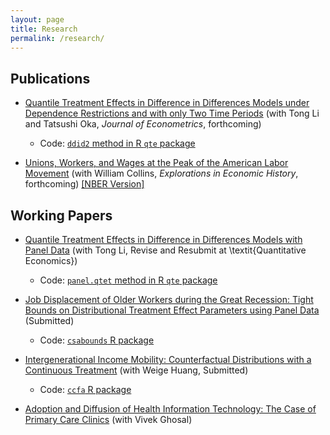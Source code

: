 ```yaml
---
layout: page
title: Research
permalink: /research/
---
```


## Publications

* [Quantile Treatment Effects in Difference in Differences Models under Dependence Restrictions and with only Two Time Periods](https://arxiv.org/pdf/1702.03618.pdf) (with Tong Li and Tatsushi Oka, *Journal of Econometrics*, forthcoming)

  * Code: [`ddid2` method in R `qte` package](http://bcallaway11.github.io/qte/articles/ddid2.html)

* [Unions, Workers, and Wages at the Peak of the American Labor Movement](http://www.bmciv.com/files/Union%20Wage%20Premium%20at%20the%20Peak%20of%20American%20Unionization%20Feb%202017.pdf) (with William Collins, *Explorations in Economic History*, forthcoming) [[NBER Version]](http://www.nber.org/papers/w23516)

## Working Papers

* [Quantile Treatment Effects in Difference in Differences Models with Panel Data](https://papers.ssrn.com/sol3/papers.cfm?abstract_id=3013341) (with Tong Li, Revise and Resubmit at \textit{Quantitative Economics})

  * Code: [`panel.qtet` method in R `qte` package](http://bcallaway11.github.io/qte/articles/panel-qtet.html)

* [Job Displacement of Older Workers during the Great Recession: Tight Bounds on Distributional Treatment Effect Parameters using Panel Data](https://papers.ssrn.com/sol3/papers.cfm?abstract_id=3028251) (Submitted)

  * Code: [`csabounds` R package](https://bcallaway11.github.io/csabounds/)

* [Intergenerational Income Mobility:  Counterfactual Distributions with a Continuous Treatment](https://papers.ssrn.com/sol3/papers.cfm?abstract_id=3078187) (with Weige Huang, Submitted)

  * Code: [`ccfa` R package](https://weigehuangecon.github.io/ccfa/)

* [Adoption and Diffusion of Health Information Technology: The Case of Primary Care Clinics](http://www.cesifo-group.de/portal/page/portal/DocBase_Content/WP/WP-CESifo_Working_Papers/wp-cesifo-2012/wp-cesifo-2012-08/cesifo1_wp3925.pdf) (with Vivek Ghosal)